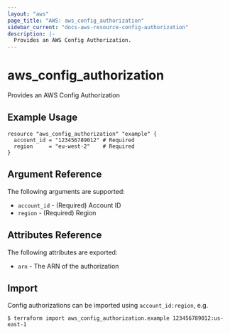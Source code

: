 ```yaml
---
layout: "aws"
page_title: "AWS: aws_config_authorization"
sidebar_current: "docs-aws-resource-config-authorization"
description: |-
  Provides an AWS Config Authorization.
---
```


# aws_config_authorization

Provides an AWS Config Authorization

## Example Usage

```hcl
resource "aws_config_authorization" "example" {
  account_id = "123456789012" # Required
  region     = "eu-west-2"    # Required
}
```

## Argument Reference

The following arguments are supported:

* `account_id` - (Required) Account ID
* `region` - (Required) Region

## Attributes Reference

The following attributes are exported:

* `arn` - The ARN of the authorization

## Import

Config authorizations can be imported using `account_id:region`, e.g.

```
$ terraform import aws_config_authorization.example 123456789012:us-east-1
```
